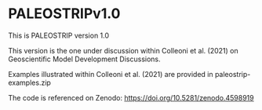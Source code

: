 # PALEOSTRIPv1.0

This is PALEOSTRIP version 1.0

This version is the one under discussion within Colleoni et al. (2021)
on Geoscientific Model Development Discussions.

Examples illustrated within Colleoni et al. (2021)  are provided in paleostrip-examples.zip

The code is referenced on Zenodo:
https://doi.org/10.5281/zenodo.4598919

 
